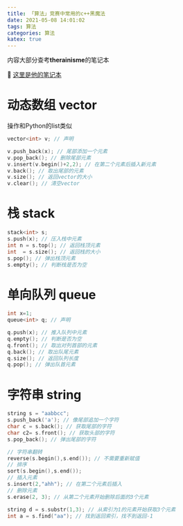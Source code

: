 ```yaml
---
title: 「算法」竞赛中常用的c++黑魔法
date: 2021-05-08 14:01:02
tags: 算法
categories: 算法
katex: true
---
```




内容大部分查考**therainisme**的笔记本 

🔗 [这里是他的笔记本](https://notebook.therainisme.com/algorithm/%5B99%5D%E7%AB%9E%E8%B5%9B%E4%B8%AD%E5%B8%B8%E7%94%A8%E7%9A%84C++%E9%BB%91%E9%AD%94%E6%B3%95.html#%E5%8A%A8%E6%80%81%E6%95%B0%E7%BB%84-vector)

# 动态数组 vector

操作和Python的list类似

```c++
vector<int> v; // 声明

v.push_back(x); // 尾部添加一个元素
v.pop_back(); // 删除尾部元素
v.insert(v.begin()+2,2); // 在第二个元素后插入新元素
v.back(); // 取出尾部的元素
v.size(); // 返回vector的大小
v.clear(); // 清空vector
```

# 栈 stack

```c++
stack<int> s;
s.push(x); // 压入栈中元素
int n = s.top(); // 返回栈顶元素
int  = s.size(); // 返回栈的大小
s.pop(); // 弹出栈顶元素
s.empty(); // 判断栈是否为空
```

# 单向队列 queue

```c++
int x=1;
queue<int> q; // 声明

q.push(x); // 推入队列中元素
q.empty(); // 判断是否为空
q.front(); // 取出对列首部的元素
q.back(); // 取出队尾元素
q.size(); // 返回队列长度
q.pop(); // 弹出队首元素
```

# 字符串 string

```c++
string s = "aabbcc";
s.push_back('a'); // 像尾部追加一个字符
char c = s.back(); // 获取尾部的字符
char c2= s.front(); // 获取头部的字符
s.pop_back(); // 弹出尾部的字符

// 字符串翻转
reverse(s.begin(),s.end()); // 不需要重新赋值
// 排序
sort(s.begin(),s.end());
// 插入元素
s.insert(2,"ahh"); // 在第二个元素后插入
// 删除元素
s.erase(2, 3); // 从第二个元素开始删除后面的3个元素

string d = s.substr(1,3); // 从索引为1的元素开始获取3个元素
int a = s.find("aa"); // 找到返回索引，找不到返回-1
```





































